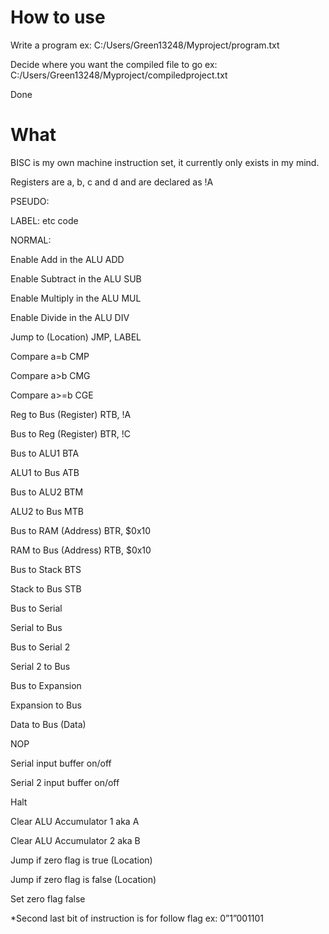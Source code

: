 # How to use

Write a program ex: C:/Users/Green13248/Myproject/program.txt

Decide where you want the compiled file to go ex: C:/Users/Green13248/Myproject/compiledproject.txt

Done

# What

BISC is my own machine instruction set, it currently only exists in my mind.

Registers are a, b, c and d and are declared as !A

PSEUDO:

LABEL:
etc code

NORMAL:

Enable Add in the ALU                    ADD

Enable Subtract in the ALU				       SUB

Enable Multiply in the ALU			         MUL

Enable Divide in the ALU				         DIV

Jump to (Location)					             JMP, LABEL

Compare a=b						                   CMP

Compare a>b						                   CMG

Compare a>=b					                   CGE

Reg to Bus (Register)					           RTB, !A

Bus to Reg (Register)					           BTR, !C

Bus to ALU1						                   BTA

ALU1 to Bus                              ATB

Bus to ALU2                              BTM

ALU2 to Bus			                         MTB			

Bus to RAM (Address)				             BTR, $0x10

RAM to Bus (Address)				             RTB, $0x10

Bus to Stack						                 BTS

Stack to Bus                             STB

Bus to Serial		                         

Serial to Bus			

Bus to Serial 2				

Serial 2 to Bus					

Bus to Expansion				

Expansion to Bus					

Data to Bus (Data)					

NOP							

Serial input buffer on/off				

Serial 2 input buffer on/off				

Halt							

Clear ALU Accumulator 1 aka A			

Clear ALU Accumulator 2 aka B			

Jump if zero flag is true (Location)				

Jump if zero flag is false (Location)	

Set zero flag false

*Second last bit of instruction is for follow flag ex: 0”1”001101

